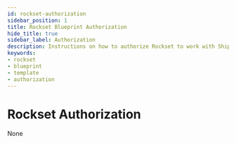 ```yaml
---
id: rockset-authorization
sidebar_position: 1
title: Rockset Blueprint Authorization
hide_title: true
sidebar_label: Authorization
description: Instructions on how to authorize Rockset to work with Shipyard's low-code Rockset templates.
keywords:
- rockset
- blueprint
- template
- authorization
---
```


# Rockset Authorization
None
